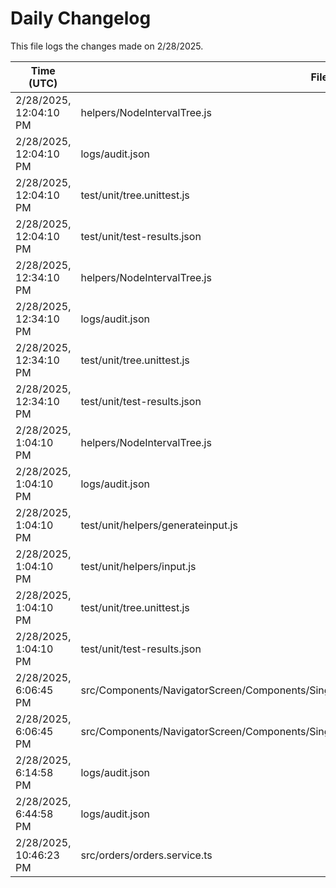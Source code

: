 # Daily Changelog

This file logs the changes made on 2/28/2025.

| Time (UTC)             | Files Modified                    | Changes (Addition/Deletion) |
|------------------------|-----------------------------------|-----------------------------|
| 2/28/2025, 12:04:10 PM | helpers/NodeIntervalTree.js | 18 Additions & 14 Deletions |
| 2/28/2025, 12:04:10 PM | logs/audit.json | 5 Additions & 5 Deletions |
| 2/28/2025, 12:04:10 PM | test/unit/tree.unittest.js | 10 Additions & 9 Deletions |
| 2/28/2025, 12:04:10 PM | test/unit/test-results.json | 0 Additions & 0 Deletions |
| 2/28/2025, 12:34:10 PM | helpers/NodeIntervalTree.js | 22 Additions & 12 Deletions|
| 2/28/2025, 12:34:10 PM | logs/audit.json | 5 Additions & 5 Deletions|
| 2/28/2025, 12:34:10 PM | test/unit/tree.unittest.js | 2 Additions & 1 Deletions|
| 2/28/2025, 12:34:10 PM | test/unit/test-results.json | 0 Additions & 0 Deletions|
| 2/28/2025, 1:04:10 PM | helpers/NodeIntervalTree.js | 5 Additions & 10 Deletions|
| 2/28/2025, 1:04:10 PM | logs/audit.json | 5 Additions & 5 Deletions|
| 2/28/2025, 1:04:10 PM | test/unit/helpers/generateinput.js | 1 Additions & 1 Deletions|
| 2/28/2025, 1:04:10 PM | test/unit/helpers/input.js | 5150 Additions & 671 Deletions|
| 2/28/2025, 1:04:10 PM | test/unit/tree.unittest.js | 10 Additions & 9 Deletions|
| 2/28/2025, 1:04:10 PM | test/unit/test-results.json | 0 Additions & 0 Deletions|
| 2/28/2025, 6:06:45 PM | src/Components/NavigatorScreen/Components/SingleMRCard/CardBodyNoImageRed/CardBodyNoImageRed.js | 1 Additions & 1 Deletions|
| 2/28/2025, 6:06:45 PM | src/Components/NavigatorScreen/Components/SingleMRCard/CardBodyRed/CardBodyRed.js | 1 Additions & 1 Deletions|
| 2/28/2025, 6:14:58 PM | logs/audit.json | 5 Additions & 5 Deletions|
| 2/28/2025, 6:44:58 PM | logs/audit.json | 5 Additions & 5 Deletions|
| 2/28/2025, 10:46:23 PM | src/orders/orders.service.ts | 1 Additions & 1 Deletions|
